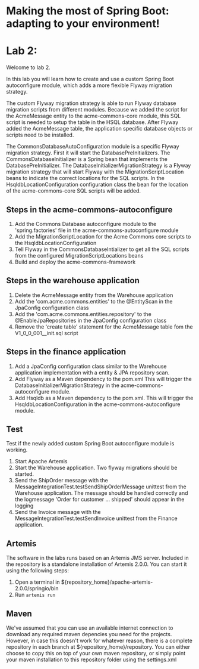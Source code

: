 # Making the most of Spring Boot: adapting to your environment!
# Lab 2:
Welcome to lab 2. 

In this lab you will learn how to create and use a custom Spring Boot autoconfigure module, which adds a more flexible Flyway migration strategy. 

The custom Flyway migration strategy is able to run Flyway database migration scripts from different modules. Because we added the script for the AcmeMessage entity to the acme-commons-core module, this SQL script is needed to setup the table in the HSQL database. After Flyway added the AcmeMessage table, the application specific database objects or scripts need to be installed.
 
The CommonsDatabaseAutoConfiguration module is a specific Flyway migration strategy. First it will start the DatabasePreInitializers. The CommonsDatabaseInitializer is a Spring bean that implements the DatabasePreInitializer. The DatabaseInitializerMigrationStrategy is a Flyway migration strategy that will start Flyway with the MigrationScriptLocation beans to indicate the correct locations for the SQL scripts. In the HsqldbLocationConfiguration configuration class the bean for the location of the acme-commons-core SQL scripts will be added. 
 
## Steps in the acme-commons-autoconfigure
1. Add the Commons Database autoconfigure module to the 'spring.factories' file in the acme-commons-autoconfigure module
2. Add the MigrationScriptLocation for the Acme Commons core scripts to the HsqldbLocationConfiguration
3. Tell Flyway in the CommonsDatabaseIntializer to get all the SQL scripts from the configured MigrationScriptLocations beans
4. Build and deploy the acme-commons-framework

## Steps in the warehouse application
1. Delete the AcmeMessage entity from the Warehouse application
2. Add the 'com.acme.commons.entities' to the @EntityScan in the JpaConfig configuration class
3. Add the 'com.acme.commons.entities.repository' to the @EnableJpaRepositories in the JpaConfig configuration class
4. Remove the 'create table' statement for the AcmeMessage table fom the V1_0_0_001__init.sql script

## Steps in the finance application
1. Add a JpaConfig configuration class similar to the Warehouse application implementation with a entity & JPA repository scan.
2. Add Flyway as a Maven dependency to the pom.xml This will trigger the DatabaseInitializerMigrationStrategy in the acme-commons-autoconfigure module.
3. Add Hsqldb as a Maven dependency to the pom.xml. This will trigger the HsqldbLocationConfiguration in the acme-commons-autoconfigure module.

## Test
 Test if the newly added custom Spring Boot autoconfigure module is working.
1. Start Apache Artemis
2. Start the Warehouse application. Two flyway migrations should be started.
3. Send the ShipOrder message with the MessageIntegrationTest.testSendShipOrderMessage unittest from the Warehouse application. The message should be handled correctly and the logmessage 'Order for customer ... shipped' should appear in the logging
4. Send the Invoice message with the MessageIntegrationTest.testSendInvoice unittest from the Finance application.

## Artemis
The software in the labs runs based on an Artemis JMS server. Included in the repository is a standalone installation of Artemis 2.0.0. You can start it using the following steps:

1. Open a terminal in ${repository_home}/apache-artemis-2.0.0/springio/bin
2. Run `artemis run`

## Maven
We've assumed that you can use an available internet connection to download any required maven depencies you need for the projects. However, in case this doesn't work for whatever reason, there is a complete repository in each branch at ${repository_home}/repository. You can either choose to copy this on top of your own maven repository, or simply point your maven installation to this repository folder using the settings.xml
